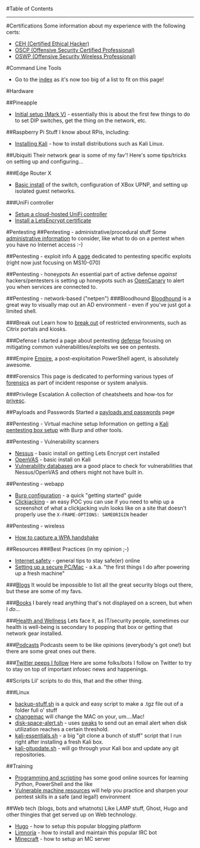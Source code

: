 #Table of Contents

---

#Certifications
Some information about my experience with the following certs:

* [CEH (Certified Ethical Hacker)](certifications/ceh.md)
* [OSCP (Offensive Security Certified Professional)](certifications/oscp.md)
* [OSWP (Offensive Security Wireless Professional)](certifications/oswp.md)

#Command Line Tools
* Go to the [index](cmdline/index.md) as it's now too big of a list to fit on this page!

#Hardware

##Pineapple
* [Initial setup (Mark V)](hardware/pineapple/pineapple.md) - essentially this is about the first few things to do to set DIP switches, get the thing on the network, etc.

##Raspberry Pi
Stuff I know about RPis, including:

* [Installing Kali](hardware/raspberrypi/install-kali.md) - how to install distributions such as Kali Linux.

##Ubiquiti 
Their network gear is some of my fav'! Here's some tips/tricks on setting up and configuring...

###Edge Router X
* [Basic install](hardware/ubiquiti/edgerouterx/erx.md) of the switch, configuration of XBox UPNP, and setting up isolated guest networks.

###UniFi controller
* [Setup a cloud-hosted UniFi controller](hardware/ubiquiti/unifi/install-hosted-unifi-controller)
* [Install a LetsEncrypt certificate](hardware/ubiquiti/unifi/install-lets-encrypt-cert.md)


#Pentesting
##Pentesting - administrative/procedural stuff
Some [administrative information](pentesting/admin/admin.md) to consider, like what to do on a pentest when you have no Internet access :-)

##Pentesting - exploit info
A [page](pentesting/exploit-info/exploit-info.md) dedicated to pentesting specific exploits (right now just focusing on MS10-070)

##Pentesting - honeypots
An essential part of active defense *against* hackers/pentesters is setting up honeypots such as [OpenCanary](pentesting/honeypots/opencanary.md) to alert you when services are connected to.

##Pentesting - network-based ("netpen")
###Bloodhound
[Bloodhound](pentesting/netpen/bloodhound.md) is a great way to visually map out an AD environment - even if you've just got a limited shell.

###Break out
Learn how to [break out](pentesting/netpen/breakout.md) of restricted environments, such as Citrix portals and kiosks.

###Defense
I started a page about pentesting [defense](pentesting/netpen/defense-hardening.md) focusing on mitigating common vulnerabilities/exploits we see on pentests.

###Empire
[Empire](pentesting/netpen/empire.md), a post-exploitation PowerShell agent, is absolutely awesome.

###Forensics
This page is dedicated to performing various types of [forensics](pentesting/netpen/forensics.md) as part of incident response or system analysis.

###Privilege Escalation
A collection of cheatsheets and how-tos for [privesc](pentesting/netpen/privesc.md).

##Payloads and Passwords
Started a [payloads and passwords](pentesting/payloads/payloads-and-passwords.md) page

##Pentesting - Virtual machine setup
Information on getting a [Kali pentesting box setup](pentesting/vm-setup/vm-setup.md) with Burp and other tools.

##Pentesting - Vulnerability scanners
* [Nessus](vulnerability-scanners/nessus.md) - basic install on getting Lets Encrypt cert installed
* [OpenVAS](vulnerability-scanners/openvas.md) - basic install on Kali
* [Vulnerability databases](pentesting/vulnerability-scanners/vulnerability-databases.md) are a good place to check for vulnerabilities that Nessus/OpenVAS and others might not have built in.

##Pentesting - webapp
* [Burp configuration](pentesting/webapp/burp.md) - a quick "getting started" guide
* [Clickjacking](pentesting/webapp/clickjacking.md) - an easy POC you can use if you need to whip up a screenshot of what a clickjacking vuln looks like on a site that doesn't properly use the `X-FRAME-OPTIONS: SAMEORIGIN` header

##Pentesting - wireless
* [How to capture a WPA handshake](pentesting/wireless/wpa.md)

##Resources
###Best Practices (in my opinion ;-)
* [Internet safety](resources/best-practices/internetsafety.md) - general tips to stay safe(er) online
* [Setting up a secure PC/Mac](resources/best-practices/1sttimesetup.md) - a.k.a. "the first things I do after powering up a fresh machine"

###[Blogs](resources/blogs.md)
It would be impossible to list all the great security blogs out there, but these are some of my favs.

###[Books](resources/books.md)
I barely read anything that's not displayed on a screen, but when I *do*...

###[Health and Wellness](resources/health-and-wellness.md)
Lets face it, as IT/security people, sometimes our health is well-being is secondary to popping that box or getting that network gear installed.  

###[Podcasts](resources/podcasts.md)
Podcasts seem to be like opinions (everybody's got one!) but there are some great ones out there.

###[Twitter peeps I follow](resources/twitter.md)
Here are some folks/bots I follow on Twitter to try to stay on top of important infosec news and happenings.


##Scripts
Lil' scripts to do this, that and the other thing.

###Linux

* [backup-stuff.sh](scripts/linux/backup-stuff.sh) is a quick and easy script to make a .tgz file out of a folder full o' stuff
* [changemac](scripts/mac/changemac.md) will change the MAC on your, um....Mac!
* [disk-space-alert.sh](scripts/linux/disk-space-alert.sh) - uses [swaks](cmdline/linux/swaks.md) to send out an email alert when disk utilization reaches a certain threshold.
* [kali-essentials.sh](scripts/linux/kali-essentials.sh) - a big "git clone a bunch of stuff" script that I run right after installing a fresh Kali box.
* [kali-gitupdate.sh](scripts/linux/kali-gitupdate.sh) - will go through your Kali box and update any git repositories.


##Training
* [Programming and scripting](training/programming-and-scripting.md) has some good online sources for learning Python, PowerShell and the like
* [Vulnerable machine resources](training/vulnerable-machines.md) will help you practice and sharpen your pentest skills in a safe (and legal!) environment

##Web tech (blogs, bots and whatnots)
Like LAMP stuff, Ghost, Hugo and other thingies that get served up on Web technology.

* [Hugo](web/hugo.md) - how to setup this popular blogging platform
* [Limnoria](web/limnoria.md) - how to install and maintain this popular IRC bot
* [Minecraft](gaming/minecraft.md) - how to setup an MC server